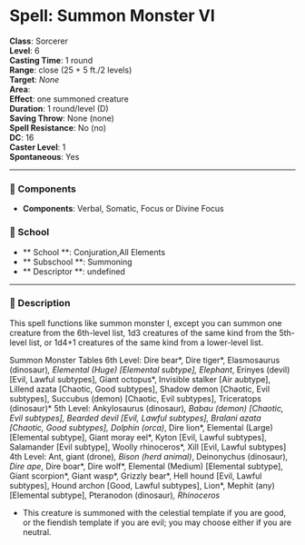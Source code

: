 
# Spell: Summon Monster VI
**Class**: Sorcerer  
**Level**: 6  
**Casting Time**: 1 round  
**Range**: close (25 + 5 ft./2 levels)  
**Target**: _None_  
**Area**:   
**Effect**: one summoned creature  
**Duration**: 1 round/level (D)  
**Saving Throw**: None (none)  
**Spell Resistance**: No (no)  
**DC**: 16  
**Caster Level**: 1  
**Spontaneous**: Yes

---

### 🔮 Components
- **Components**: Verbal, Somatic, Focus or Divine Focus

### 🏫 School
- ** School **: Conjuration,All Elements
- ** Subschool **: Summoning
- ** Descriptor **: undefined
---

### 📜 Description
This spell functions like summon monster I, except you can summon one creature from the 6th-level list, 1d3 creatures of the same kind from the 5th-level list, or 1d4+1 creatures of the same kind from a lower-level list.

Summon Monster Tables
6th Level: Dire bear*, Dire tiger*, Elasmosaurus (dinosaur)*, Elemental (Huge) [Elemental subtype], Elephant*, Erinyes (devil) [Evil, Lawful subtypes], Giant octopus*, Invisible stalker [Air aubtype], Lillend azata [Chaotic, Good subtypes], Shadow demon [Chaotic, Evil subtypes], Succubus (demon) [Chaotic, Evil subtypes], Triceratops (dinosaur)*
5th Level: Ankylosaurus (dinosaur)*, Babau (demon) [Chaotic, Evil subtypes], Bearded devil [Evil, Lawful subtypes], Bralani azata [Chaotic, Good subtypes], Dolphin (orca)*, Dire lion*, Elemental (Large) [Elemental subtype], Giant moray eel*, Kyton [Evil, Lawful subtypes], Salamander [Evil subtype], Woolly rhinoceros*, Xill [Evil, Lawful subtypes]
4th Level: Ant, giant (drone)*, Bison (herd animal)*, Deinonychus (dinosaur)*, Dire ape*, Dire boar*, Dire wolf*, Elemental (Medium) [Elemental subtype], Giant scorpion*, Giant wasp*, Grizzly bear*, Hell hound [Evil, Lawful subtypes], Hound archon [Good, Lawful subtypes], Lion*, Mephit (any) [Elemental subtype], Pteranodon (dinosaur)*, Rhinoceros*
 * This creature is summoned with the celestial template if you are good, or the fiendish template if you are evil; you may choose either if you are neutral.
